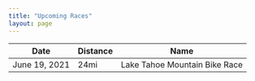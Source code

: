 ```yaml
---
title: "Upcoming Races"
layout: page
---
```


| Date | Distance | Name |
| ---- | -------- | ---- |
| June 19, 2021 | 24mi | Lake Tahoe Mountain Bike Race |